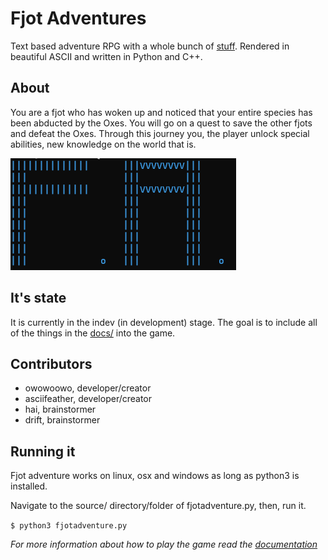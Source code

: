 # Fjot Adventures
Text based adventure RPG with a whole bunch of [stuff](./docs). Rendered in beautiful ASCII and written in Python and C++.

## About
You are a fjot who has woken up and noticed that your entire species has been abducted by the Oxes. You will go on a quest to save the other fjots and defeat the Oxes. Through this journey you, the player unlock special abilities, new knowledge on the world that is.

![fjot adventures picture](./fjotAdventures.png)

## It's state
It is currently in the indev (in development) stage. The goal is to include all of the things in the [docs/](./docs) into the game.

## Contributors
- owowoowo, developer/creator
- asciifeather, developer/creator
- hai, brainstormer
- drift, brainstormer

## Running it
Fjot adventure works on linux, osx and windows as long as python3 is installed. 

Navigate to the source/ directory/folder of fjotadventure.py, then, run it.

```$ python3 fjotadventure.py```

*For more information about how to play the game read the [documentation](./docs)*
